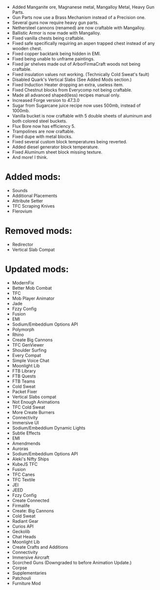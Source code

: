 - Added Manganite ore, Magnanese metal, Mangalloy Metal, Heavy Gun Parts.
- Gun Parts now use a Brass Mechanism instead of a Precision one.
- Several guns now require heavy gun parts.
- Nethersteel cannons (renamed) are now craftable with Mangalloy.
- Ballistic Armor is now made with Mangalloy.
- Fixed vanilla chests being craftable.
- Fixed safe specifically requiring an aspen trapped chest instead of any wooden chest.
- Fixed copper backtank being hidden in EMI.
- Fixed being unable to unframe paintings.
- Fixed jar shelves made out of ArborFirmaCraft woods not being craftable.
- Fixed insulation values not working. (Technically Cold Sweat's fault)
- Disabled Quark's Vertical Slabs (See Added Mods section.)
- Fixed Induction Heater dropping an extra, useless item.
- Fixed Chestnut blocks from Everycomp not being craftable.
- Made all advanced shaped(less) recipes manual only.
- Increased Forge version to 47.3.0
- Sugar from Sugarcane juice recipe now uses 500mb, instead of 1000mb.
- Vanilla bucket is now craftable with 5 double sheets of aluminum and both colored steel buckets.
- Flux Bore now has efficiency 5.
- Trampolines are now craftable.
- Fixed dupe with metal blocks.
- Fixed several custom block temperatures being reverted.
- Added diesel generator block temperature.
- Fixed Aluminum sheet block missing texture.
- And more! I think.

# Added mods:
- Sounds
- Additional Placements
- Attribute Setter
- TFC Scraping Knives
- Flerovium
  
# Removed mods:
- Redirector
- Vertical Slab Compat

# Updated mods:
- ModernFix
- Better Mob Combat
- TFC
- Mob Player Animator
- Jade
- Fzzy Config
- Fusion
- EMI
- Sodium/Embeddium Options API
- Polymorph
- Rhino
- Create Big Cannons
- TFC GenViewer
- Shoulder Surfing
- Every Compat
- Simple Voice Chat
- Moonlight Lib
- FTB Library
- FTB Quests
- FTB Teams
- Cold Sweat
- Packet Fixer
- Vertical Slabs compat
- Not Enough Animations
- TFC Cold Sweat
- More Create Burners
- Connectivity
- Immersive UI
- Sodium/Embeddium Dynamic Lights
- Subtle Effects
- EMI
- Amendmends
- Auroras
- Sodium/Embeddium Options API
- Aleki's Nifty Ships
- KubeJS TFC
- Fusion
- TFC Canes
- TFC Textile
- JEI
- JEED
- Fzzy Config
- Create Connected
- Firmalife
- Create: Big Cannons
- Cold Sweat
- Radiant Gear
- Curios API
- Geckolib
- Chat Heads
- Moonlight Lib
- Create Crafts and Additions
- Connectivity
- Immersive Aircraft
- Scorched Guns (Downgraded to before Animation Update.)
- Corpse
- Supplementaries
- Patchouli
- Furniture Mod